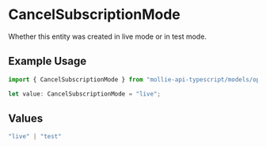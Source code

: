 # CancelSubscriptionMode

Whether this entity was created in live mode or in test mode.

## Example Usage

```typescript
import { CancelSubscriptionMode } from "mollie-api-typescript/models/operations";

let value: CancelSubscriptionMode = "live";
```

## Values

```typescript
"live" | "test"
```